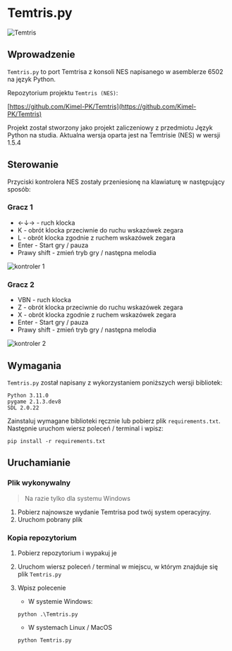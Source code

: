 # Temtris.py

![Temtris](https://user-images.githubusercontent.com/57668948/202525057-6eb53a06-a879-4e1e-97bc-5c44f1d58734.png)

## Wprowadzenie

`Temtris.py` to port Temtrisa z konsoli NES napisanego w asemblerze 6502 na język Python.

Repozytorium projektu `Temtris (NES)`:

[https://github.com/Kimel-PK/Temtris](https://github.com/Kimel-PK/Temtris)

Projekt został stworzony jako projekt zaliczeniowy z przedmiotu Język Python na studia. Aktualna wersja oparta jest na Temtrisie (NES) w wersji 1.5.4

## Sterowanie

Przyciski kontrolera NES zostały przeniesionę na klawiaturę w następujący sposób:

### Gracz 1

- ←↓→ - ruch klocka
- K - obrót klocka przeciwnie do ruchu wskazówek zegara
- L - obrót klocka zgodnie z ruchem wskazówek zegara
- Enter - Start gry / pauza
- Prawy shift - zmień tryb gry / następna melodia

![kontroler 1](https://user-images.githubusercontent.com/57668948/204330494-e2bbfb67-a95b-4865-9c9a-90178ade0fb5.png)

### Gracz 2

- VBN - ruch klocka
- Z - obrót klocka przeciwnie do ruchu wskazówek zegara
- X - obrót klocka zgodnie z ruchem wskazówek zegara
- Enter - Start gry / pauza
- Prawy shift - zmień tryb gry / następna melodia

![kontroler 2](https://user-images.githubusercontent.com/57668948/204330534-1aab3375-fa96-4bcc-a4e8-425dbcb337e5.png)

## Wymagania

`Temtris.py` został napisany z wykorzystaniem poniższych wersji bibliotek:

```text
Python 3.11.0
pygame 2.1.3.dev8
SDL 2.0.22
```

Zainstaluj wymagane biblioteki ręcznie lub pobierz plik `requirements.txt`. Następnie uruchom wiersz poleceń / terminal i wpisz:

```console
pip install -r requirements.txt
```

## Uruchamianie

### Plik wykonywalny

> Na razie tylko dla systemu Windows

1. Pobierz najnowsze wydanie Temtrisa pod twój system operacyjny.
2. Uruchom pobrany plik

### Kopia repozytorium

1. Pobierz repozytorium i wypakuj je
2. Uruchom wiersz poleceń / terminal w miejscu, w którym znajduje się plik `Temtris.py`
3. Wpisz polecenie
    - W systemie Windows:

    ```console
    python .\Temtris.py
    ```

    - W systemach Linux / MacOS

    ```console
    python Temtris.py
    ```
